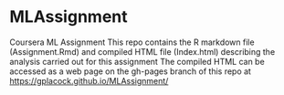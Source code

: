 # MLAssignment
Coursera ML Assignment
This repo contains the R markdown file (Assignment.Rmd) and compiled HTML file (Index.html) describing the analysis carried out for this assignment
The compiled HTML can be accessed as a web page on the gh-pages branch of this repo at https://gplacock.github.io/MLAssignment/
